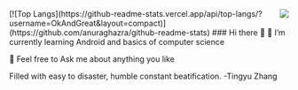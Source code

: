 <img align="right" src="https://github-readme-stats.vercel.app/api?username=OkAndGreat&show_icons=true&theme=vue&hide_title=true&hide=prs" />
[![Top Langs](https://github-readme-stats.vercel.app/api/top-langs/?username=OkAndGreat&layout=compact)](https://github.com/anuraghazra/github-readme-stats)
### Hi there 👋
🌱 I’m currently learning Android and basics of computer science

💬 Feel free to Ask me about anything you like 


Filled with easy to disaster, humble constant beatification. -Tingyu Zhang
<!--
**OkAndGreat/OkAndGreat** is a ✨ _special_ ✨ repository because its `README.md` (this file) appears on your GitHub profile.

Here are some ideas to get you started:

- 🔭 I’m currently working on ...
- 🌱 I’m currently learning ...
- 👯 I’m looking to collaborate on ...
- 🤔 I’m looking for help with ...
- 💬 Ask me about ...
- 📫 How to reach me: ...
- 😄 Pronouns: ...
- ⚡ Fun fact: ...
-->
